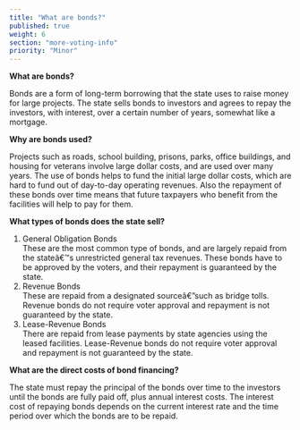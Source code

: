 ```yaml
---
title: "What are bonds?"
published: true
weight: 6
section: "more-voting-info"
priority: "Minor"
---
```


**What are bonds?**  

Bonds are a form of long-term borrowing that the state uses to raise money for large projects. The state sells bonds to investors and agrees to repay the investors, with interest, over a certain number of years, somewhat like a mortgage.  

**Why are bonds used?**  

Projects such as roads, school building, prisons, parks, office buildings, and housing for veterans involve large dollar costs, and are used over many years.  The use of bonds helps to fund the initial large dollar costs, which are hard to fund out of day-to-day operating revenues.  Also the repayment of these bonds over time means that future taxpayers who benefit from the facilities will help to pay for them.  

**What types of bonds does the state sell?**  

1. General Obligation Bonds  
		These are the most common type of bonds, and are largely repaid from the stateâ€™s unrestricted general tax revenues. These bonds have to be approved by the voters, and their repayment is guaranteed by the state.  
2. Revenue Bonds  
		These are repaid from a designated sourceâ€”such as bridge tolls. Revenue bonds do not require voter approval and repayment is not guaranteed by the state.  
3. Lease-Revenue Bonds  
		There are repaid from lease payments by state agencies using the leased facilities. Lease-Revenue bonds do not require voter approval and repayment is not guaranteed by the state.  

**What are the direct costs of bond financing?**  

The state must repay the principal of the bonds over time to the investors until the bonds are fully paid off, plus annual interest costs. The interest cost of repaying bonds depends on the current interest rate and the time period over which the bonds are to be repaid.
